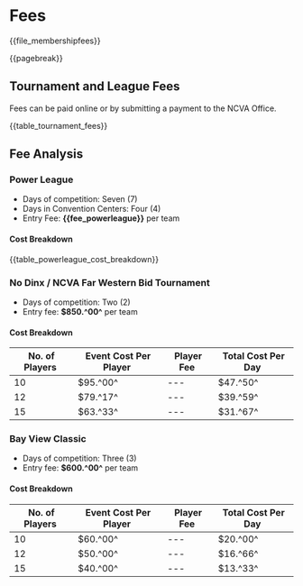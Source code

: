 # **Fees**

{{file_membershipfees}}

{{pagebreak}}

## Tournament and League Fees 
Fees can be paid online or by submitting a payment to the NCVA Office. 

{{table_tournament_fees}}

## Fee Analysis 

<div class="--bordered --mt1">

### **Power League** 

- Days of competition: Seven (7) 
- Days in Convention Centers: Four (4) 
- Entry Fee: **{{fee_powerleague}}** per team 

#### Cost Breakdown

{{table_powerleague_cost_breakdown}}

</div>

<div class="--bordered --mt1">

### No Dinx / NCVA Far Western Bid Tournament 
- Days of competition: Two (2) 
- Entry fee: **$850.^00^** per team

#### Cost Breakdown

| No. of Players |Event Cost Per Player |Player Fee |Total Cost Per Day |
| --- | --- | --- | --- |
| 10 |$95.^00^ | --- |$47.^50^ |
| 12 |$79.^17^ | --- |$39.^59^ |
| 15 |$63.^33^ | --- |$31.^67^ |

</div>

<div class="--bordered --mt1">

### Bay View Classic
- Days of competition: Three (3) 
- Entry fee: **$600.^00^** per team

#### Cost Breakdown

| No. of Players |Event Cost Per Player |Player Fee |Total Cost Per Day |
| --- | --- | --- | --- |
| 10 |$60.^00^ | --- |$20.^00^ |
| 12 |$50.^00^ | --- |$16.^66^ |
| 15 |$40.^00^ | --- |$13.^33^ |

</div>